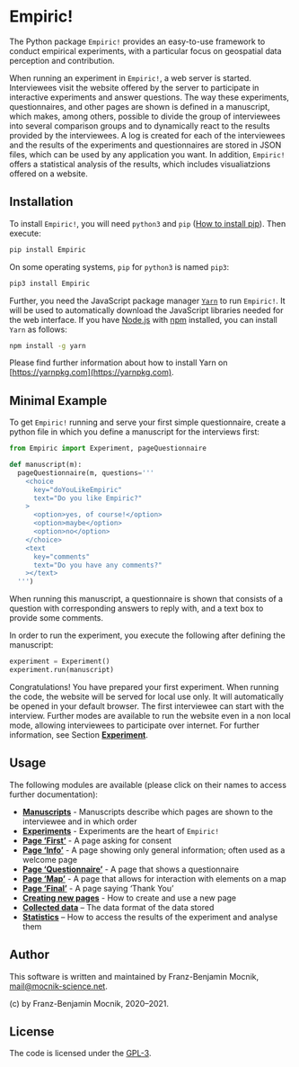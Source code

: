 # Empiric!

The Python package `Empiric!` provides an easy-to-use framework to conduct empirical experiments, with a particular focus on geospatial data perception and contribution.

When running an experiment in `Empiric!`, a web server is started.  Interviewees visit the website offered by the server to participate in interactive experiments and answer questions.  The way these experiments, questionnaires, and other pages are shown is defined in a manuscript, which makes, among others, possible to divide the group of interviewees into several comparison groups and to dynamically react to the results provided by the interviewees.  A log is created for each of the interviewees and the results of the experiments and questionnaires are stored in JSON files, which can be used by any application you want.  In addition, `Empiric!` offers a statistical analysis of the results, which includes visualiatzions offered on a website.

## Installation

To install `Empiric!`, you will need `python3` and `pip` ([How to install pip](https://pip.pypa.io/en/stable/installing/)). Then execute:
```bash
pip install Empiric
```
On some operating systems, `pip` for `python3` is named `pip3`:
```bash
pip3 install Empiric
```

Further, you need the JavaScript package manager [`Yarn`](https://yarnpkg.com) to run `Empiric!`.  It will be used to automatically download the JavaScript libraries needed for the web interface.  If you have [Node.js](https://nodejs.org) with [npm](https://www.npmjs.com) installed, you can install `Yarn` as follows:
```bash
npm install -g yarn
```
Please find further information about how to install Yarn on [https://yarnpkg.com](https://yarnpkg.com).

## Minimal Example

To get `Empiric!` running and serve your first simple questionnaire, create a python file in which you define a manuscript for the interviews first:
```python
from Empiric import Experiment, pageQuestionnaire

def manuscript(m):
  pageQuestionnaire(m, questions='''
    <choice
      key="doYouLikeEmpiric"
      text="Do you like Empiric?"
    >
      <option>yes, of course!</option>
      <option>maybe</option>
      <option>no</option>
    </choice>
    <text
      key="comments"
      text="Do you have any comments?"
    ></text>
  ''')
```
When running this manuscript, a questionnaire is shown that consists of a question with corresponding answers to reply with, and a text box to provide some comments.

In order to run the experiment, you execute the following after defining the manuscript:
```python
experiment = Experiment()
experiment.run(manuscript)
```

Congratulations!  You have prepared your first experiment.  When running the code, the website will be served for local use only.  It will automatically be opened in your default browser.  The first interviewee can start with the interview.  Further modes are available to run the website even in a non local mode, allowing interviewees to participate over internet.  For further information, see Section [**Experiment**](docs/experiment.md).

## Usage

The following modules are available (please click on their names to access further documentation):

* [**Manuscripts**](docs/manuscripts.md) - Manuscripts describe which pages are shown to the interviewee and in which order
* [**Experiments**](docs/experiments.md) - Experiments are the heart of `Empiric!`
* [**Page ‘First’**](docs/pageFirst.md) - A page asking for consent
* [**Page ‘Info’**](docs/pageInfo.md) - A page showing only general information; often used as a welcome page
* [**Page ‘Questionnaire’**](docs/pageQuestionnaire.md) - A page that shows a questionnaire
* [**Page ‘Map’**](docs/pageMap.md) - A page that allows for interaction with elements on a map
* [**Page ‘Final’**](docs/pageFinal.md) - A page saying ‘Thank You’
* [**Creating new pages**](docs/creatingNewPages.md) - How to create and use a new page
* [**Collected data**](docs/collectedData.md) – The data format of the data stored
* [**Statistics**](docs/statistics.md) – How to access the results of the experiment and analyse them

## Author

This software is written and maintained by Franz-Benjamin Mocnik, <mail@mocnik-science.net>.

(c) by Franz-Benjamin Mocnik, 2020–2021.

## License

The code is licensed under the [GPL-3](https://github.com/mocnik-science/empiric/blob/master/LICENSE).

